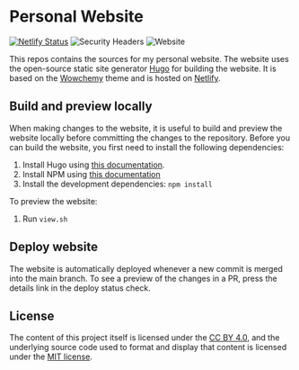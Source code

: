 # Personal Website

[![Netlify Status](https://api.netlify.com/api/v1/badges/ff9f6e08-d300-4f53-9695-a42bd08adf57/deploy-status)](https://app.netlify.com/sites/mitchellolsthoorn/deploys)
![Security Headers](https://img.shields.io/security-headers?url=https%3A%2F%2Fwww.mitchellolsthoorn.com)
![Website](https://img.shields.io/website?url=https%3A%2F%2Fwww.mitchellolsthoorn.com)

This repos contains the sources for my personal website.
The website uses the open-source static site generator [Hugo](https://gohugo.io/) for building the website.
It is based on the [Wowchemy](https://wowchemy.com/) theme and is hosted on [Netlify](https://www.netlify.com/).

## Build and preview locally

When making changes to the website, it is useful to build and preview the website locally before committing the changes to the repository.
Before you can build the website, you first need to install the following dependencies:

1. Install Hugo using [this documentation](https://gohugo.io/getting-started/installing/).
2. Install NPM using [this documentation](https://docs.npmjs.com/downloading-and-installing-node-js-and-npm)
3. Install the development dependencies: `npm install`

To preview the website:

1. Run `view.sh`

## Deploy website

The website is automatically deployed whenever a new commit is merged into the main branch.
To see a preview of the changes in a PR, press the details link in the deploy status check.

## License

The content of this project itself is licensed under the [CC BY 4.0](http://creativecommons.org/licenses/by/4.0/?ref=chooser-v1), and the underlying source code used to format and display that content is licensed under the [MIT license](LICENSE.md).
